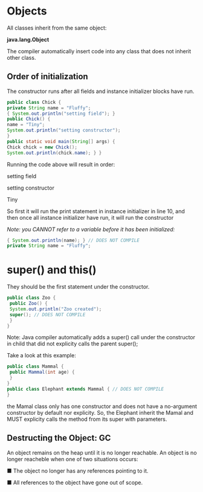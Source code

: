 # Objects

All classes inherit from the same object: 

**java.lang.Object**

The compiler automatically insert code into any class that does not inherit other class.

## Order of initialization

The constructor runs after all fields and instance initializer blocks have run.

```java
public class Chick {
private String name = "Fluffy";
{ System.out.println("setting field"); }
public Chick() {
name = "Tiny";
System.out.println("setting constructor");
}
public static void main(String[] args) {
Chick chick = new Chick();
System.out.println(chick.name); } }
```

Running the code above will result in order:

setting field

setting constructor

Tiny

So first it will run the print statement in instance initializer in line 10, and then once all instance initializer have run, it will run the constructor

*Note: you CANNOT refer to a variable before it has been initialized:*

```java
{ System.out.println(name); } // DOES NOT COMPILE
private String name = "Fluffy";

```

# super() and this()

They should be the first statement under the constructor.

```java
public class Zoo {
 public Zoo() {
 System.out.println("Zoo created");
 super(); // DOES NOT COMPILE
 }
}
```

Note: Java compiler automatically adds a super() call under the constructor in child that did not explicity calls the parent super();


Take a look at this example:

```java
public class Mammal {
 public Mammal(int age) {
 }
}
public class Elephant extends Mammal { // DOES NOT COMPILE
}
```

the Mamal class only has one constructor and does not have a no-argument constructor by default nor explicity. So, the Elephant inherit the Mamal and MUST explicity calls the method from its super with parameters.



## Destructing the Object: GC

An object remains on the heap until it is no longer reachable. An object is no longer reacheble when one of two situations occurs:

 ■ The object no longer has any references pointing to it.
 
 ■ All references to the object have gone out of scope.